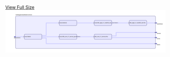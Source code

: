 [View Full Size](https://raw.githubusercontent.com/mingfang/terraform-provider-k8s/master/archetypes/statefulset-service/diagram.svg?sanitize=true)<img src="diagram.svg"/>
